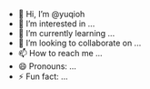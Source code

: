 - 👋 Hi, I’m @yuqioh
- 👀 I’m interested in ...
- 🌱 I’m currently learning ...
- 💞️ I’m looking to collaborate on ...
- 📫 How to reach me ...
- 😄 Pronouns: ...
- ⚡ Fun fact: ...

<!---
yuqioh/yuqioh is a ✨ special ✨ repository because its `README.md` (this file) appears on your GitHub profile.
You can click the Preview link to take a look at your changes.
--->

